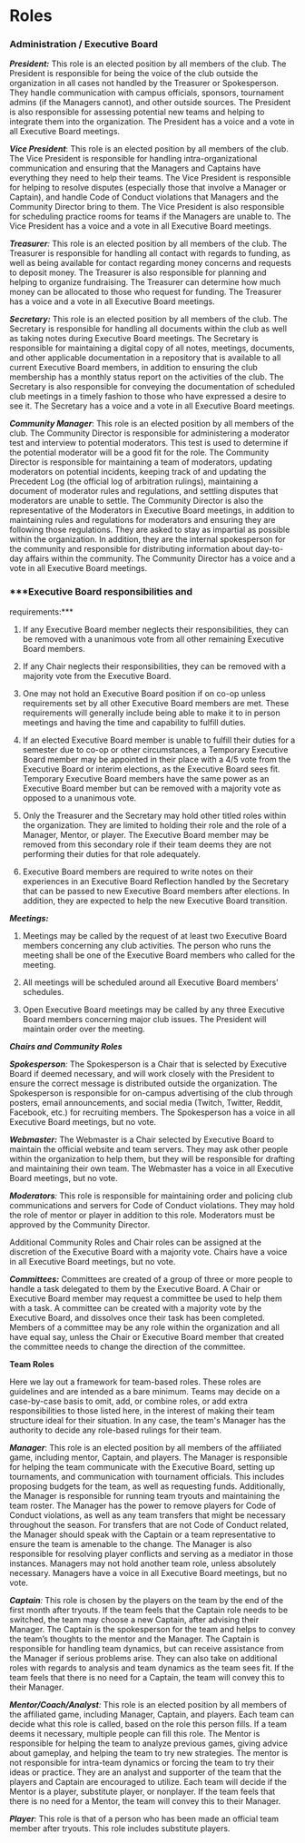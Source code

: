 # **Roles**

### **Administration / Executive Board**

***President:*** This role is an elected
position by all members of the club. The President is responsible for
being the voice of the club outside the organization in all cases not
handled by the Treasurer or Spokesperson. They handle communication with
campus officials, sponsors, tournament admins (if the Managers cannot),
and other outside sources. The President is also responsible for
assessing potential new teams and helping to integrate them into the
organization. The President has a voice and a vote in all Executive
Board meetings.

***Vice President***: This role is an
elected position by all members of the club. The Vice President is
responsible for handling intra-organizational communication and ensuring
that the Managers and Captains have everything they need to help their
teams. The Vice President is responsible for helping to resolve disputes
(especially those that involve a Manager or Captain), and handle Code of
Conduct violations that Managers and the Community Director bring to
them. The Vice President is also responsible for scheduling practice
rooms for teams if the Managers are unable to. The Vice President has a
voice and a vote in all Executive Board meetings.

***Treasurer**:* This role is an elected
position by all members of the club. The Treasurer is responsible for
handling all contact with regards to funding, as well as being available
for contact regarding money concerns and requests to deposit money. The
Treasurer is also responsible for planning and helping to organize
fundraising. The Treasurer can determine how much money can be allocated
to those who request for funding. The Treasurer has a voice and a vote
in all Executive Board meetings.

***Secretary:*** This role is an elected
position by all members of the club. The Secretary is responsible for
handling all documents within the club as well as taking notes during
Executive Board meetings. The Secretary is responsible for maintaining a
digital copy of all notes, meetings, documents, and other applicable
documentation in a repository that is available to all current Executive
Board members, in addition to ensuring the club membership has a monthly
status report on the activities of the club. The Secretary is also
responsible for conveying the documentation of scheduled club meetings
in a timely fashion to those who have expressed a desire to see it. The
Secretary has a voice and a vote in all Executive Board meetings.

***Community Manager***: This role is an
elected position by all members of the club. The Community Director is
responsible for administering a moderator test and interview to
potential moderators. This test is used to determine if the potential
moderator will be a good fit for the role. The Community Director is
responsible for maintaining a team of moderators, updating moderators on
potential incidents, keeping track of and updating the Precedent Log
(the official log of arbitration rulings), maintaining a document of
moderator rules and regulations, and settling disputes that moderators
are unable to settle. The Community Director is also the representative
of the Moderators in Executive Board meetings, in addition to
maintaining rules and regulations for moderators and ensuring they are
following those regulations. They are asked to stay as impartial as
possible within the organization. In addition, they are the internal
spokesperson for the community and responsible for distributing
information about day-to-day affairs within the community. The Community
Director has a voice and a vote in all Executive Board meetings.

### ***Executive Board responsibilities and
requirements:***

1.  If any Executive Board member neglects their responsibilities,
    they can be removed with a unanimous vote from all other remaining
    Executive Board members.

2.  If any Chair neglects their responsibilities, they can be removed
    with a majority vote from the Executive Board.

3.  One may not hold an Executive Board position if on co-op unless
    requirements set by all other Executive Board members are met.
    These requirements will generally include being able to make it to
    in person meetings and having the time and capability to fulfill
    duties.

4.  If an elected Executive Board member is unable to fulfill their
    duties for a semester due to co-op or other circumstances, a
    Temporary Executive Board member may be appointed in their place
    with a 4/5 vote from the Executive Board or interim elections, as
    the Executive Board sees fit. Temporary Executive Board members
    have the same power as an Executive Board member but can be
    removed with a majority vote as opposed to a unanimous vote.

5.  Only the Treasurer and the Secretary may hold other titled roles
    within the organization. They are limited to holding their role
    and the role of a Manager, Mentor, or player. The Executive Board
    member may be removed from this secondary role if their team deems
    they are not performing their duties for that role adequately.

6.  Executive Board members are required to write notes on their
    experiences in an Executive Board Reflection handled by the
    Secretary that can be passed to new Executive Board members after
    elections. In addition, they are expected to help the new
    Executive Board transition.

***Meetings:***

1.  Meetings may be called by the request of at least two Executive
    Board members concerning any club activities. The person who runs
    the meeting shall be one of the Executive Board members who called
    for the meeting.

2.  All meetings will be scheduled around all Executive Board members’
    schedules.

3.  Open Executive Board meetings may be called by any three Executive
    Board members concerning major club issues. The President will
    maintain order over the meeting.

***Chairs and Community Roles***

***Spokesperson**:* The Spokesperson is a
Chair that is selected by Executive Board if deemed necessary, and will
work closely with the President to ensure the correct message is
distributed outside the organization. The Spokesperson is responsible
for on-campus advertising of the club through posters, email
announcements, and social media (Twitch, Twitter, Reddit, Facebook,
etc.) for recruiting members. The Spokesperson has a voice in all
Executive Board meetings, but no vote.

***Webmaster:*** The Webmaster is a Chair
selected by Executive Board to maintain the official website and team
servers. They may ask other people within the organization to help them,
but they will be responsible for drafting and maintaining their own
team. The Webmaster has a voice in all Executive Board meetings, but no
vote.

***Moderators**:* This role is
responsible for maintaining order and policing club communications and
servers for Code of Conduct violations. They may hold the role of mentor
or player in addition to this role. Moderators must be approved by the
Community Director.

Additional Community Roles and Chair roles can be assigned at the
discretion of the Executive Board with a majority vote. Chairs have a
voice in all Executive Board meetings, but no vote.

***Committees:*** Committees are created
of a group of three or more people to handle a task delegated to them by
the Executive Board. A Chair or Executive Board member may request a
committee be used to help them with a task. A committee can be created
with a majority vote by the Executive Board, and dissolves once their
task has been completed. Members of a committee may be any role within
the organization and all have equal say, unless the Chair or Executive
Board member that created the committee needs to change the direction of
the committee.

**Team Roles**

Here we lay out a framework for team-based roles. These roles are
guidelines and are intended as a bare minimum. Teams may decide on a
case-by-case basis to omit, add, or combine roles, or add extra
responsibilities to those listed here, in the interest of making their
team structure ideal for their situation. In any case, the team's
Manager has the authority to decide any role-based rulings for their
team.

***Manager***: This role is an elected
position by all members of the affiliated game, including mentor,
Captain, and players. The Manager is responsible for helping the team
communicate with the Executive Board, setting up tournaments, and
communication with tournament officials. This includes proposing budgets
for the team, as well as requesting funds. Additionally, the Manager is
responsible for running team tryouts and maintaining the team roster.
The Manager has the power to remove players for Code of Conduct
violations, as well as any team transfers that might be necessary
throughout the season. For transfers that are not Code of Conduct
related, the Manager should speak with the Captain or a team
representative to ensure the team is amenable to the change. The Manager
is also responsible for resolving player conflicts and serving as a
mediator in those instances. Managers may not hold another team role,
unless absolutely necessary. Managers have a voice in all Executive
Board meetings, but no vote.

***Captain**:* This role is chosen by the
players on the team by the end of the first month after tryouts. If the
team feels that the Captain role needs to be switched, the team may
choose a new Captain, after advising their Manager. The Captain is the
spokesperson for the team and helps to convey the team’s thoughts to the
mentor and the Manager. The Captain is responsible for handling team
dynamics, but can receive assistance from the Manager if serious
problems arise. They can also take on additional roles with regards to
analysis and team dynamics as the team sees fit. If the team feels that
there is no need for a Captain, the team will convey this to their
Manager.

***Mentor/Coach/Analyst**:* This role is
an elected position by all members of the affiliated game, including
Manager, Captain, and players. Each team can decide what this role is
called, based on the role this person fills. If a team deems it
necessary, multiple people can fill this role. The Mentor is responsible
for helping the team to analyze previous games, giving advice about
gameplay, and helping the team to try new strategies. The mentor is not
responsible for intra-team dynamics or forcing the team to try their
ideas or practice. They are an analyst and supporter of the team that
the players and Captain are encouraged to utilize. Each team will decide
if the Mentor is a player, substitute player, or nonplayer. If the team
feels that there is no need for a Mentor, the team will convey this to
their Manager.

***Player**:* This role is that of a
person who has been made an official team member after tryouts. This
role includes substitute players.
